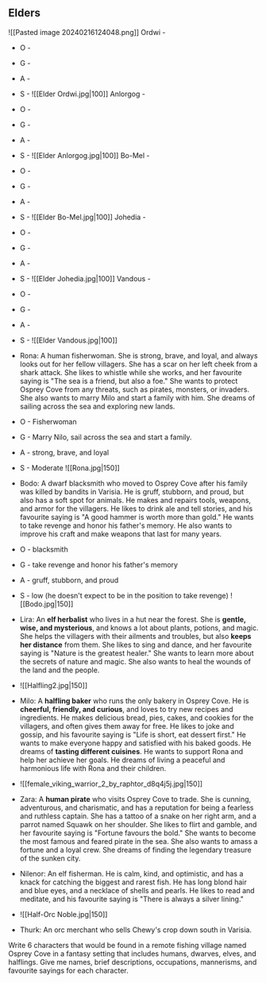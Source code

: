 ## Elders
![[Pasted image 20240216124048.png]]
Ordwi - 
- O -
- G -
- A -
- S -
![[Elder Ordwi.jpg|100]]
Anlorgog - 
- O -
- G -
- A -
- S -
![[Elder Anlorgog.jpg|100]]
Bo-Mel - 
- O -
- G -
- A -
- S -
![[Elder Bo-Mel.jpg|100]]
Johedia - 
- O -
- G -
- A -
- S -
![[Elder Johedia.jpg|100]]
Vandous - 
- O -
- G -
- A -
- S -
![[Elder Vandous.jpg|100]]

- Rona: A human fisherwoman. She is strong, brave, and loyal, and always looks out for her fellow villagers. She has a scar on her left cheek from a shark attack. She likes to whistle while she works, and her favourite saying is "The sea is a friend, but also a foe." She wants to protect Osprey Cove from any threats, such as pirates, monsters, or invaders. She also wants to marry Milo and start a family with him. She dreams of sailing across the sea and exploring new lands.
- O - Fisherwoman
- G - Marry Nilo, sail across the sea and start a family.
- A - strong, brave, and loyal
- S - Moderate
![[Rona.jpg|150]]
- Bodo: A dwarf blacksmith who moved to Osprey Cove after his family was killed by bandits in Varisia. He is gruff, stubborn, and proud, but also has a soft spot for animals. He makes and repairs tools, weapons, and armor for the villagers. He likes to drink ale and tell stories, and his favourite saying is "A good hammer is worth more than gold." He wants to take revenge and honor his father's memory. He also wants to improve his craft and make weapons that last for many years. 
- O - blacksmith 
- G - take revenge and honor his father's memory
- A - gruff, stubborn, and proud
- S - low (he doesn't expect to be in the position to take revenge)
![[Bodo.jpg|150]]
- Lira: An **elf herbalist** who lives in a hut near the forest. She is **gentle, wise, and mysterious**, and knows a lot about plants, potions, and magic. She helps the villagers with their ailments and troubles, but also **keeps her distance** from them. She likes to sing and dance, and her favourite saying is "Nature is the greatest healer." She wants to learn more about the secrets of nature and magic. She also wants to heal the wounds of the land and the people. 
- ![[Halfling2.jpg|150]]
- Milo: A **halfling baker** who runs the only bakery in Osprey Cove. He is **cheerful, friendly, and curious**, and loves to try new recipes and ingredients. He makes delicious bread, pies, cakes, and cookies for the villagers, and often gives them away for free. He likes to joke and gossip, and his favourite saying is "Life is short, eat dessert first." He wants to make everyone happy and satisfied with his baked goods. He dreams of **tasting different cuisines**. He wants to support Rona and help her achieve her goals. He dreams of living a peaceful and harmonious life with Rona and their children.
- ![[female_viking_warrior_2_by_raphtor_d8q4j5j.jpg|150]]
- Zara: A **human pirate** who visits Osprey Cove to trade. She is cunning, adventurous, and charismatic, and has a reputation for being a fearless and ruthless captain. She has a tattoo of a snake on her right arm, and a parrot named Squawk on her shoulder. She likes to flirt and gamble, and her favourite saying is "Fortune favours the bold." She wants to become the most famous and feared pirate in the sea. She also wants to amass a fortune and a loyal crew. She dreams of finding the legendary treasure of the sunken city.
- Nilenor: An elf fisherman. He is calm, kind, and optimistic, and has a knack for catching the biggest and rarest fish. He has long blond hair and blue eyes, and a necklace of shells and pearls. He likes to read and meditate, and his favourite saying is "There is always a silver lining." 
- ![[Half-Orc Noble.jpg|150]]
- Thurk: An orc merchant who sells Chewy's crop down south in Varisia.

Write 6 characters that would be found in a remote fishing village named Osprey Cove in a fantasy setting that includes humans, dwarves, elves, and halflings. Give me names, brief descriptions, occupations, mannerisms, and favourite sayings for each character.